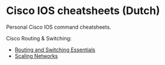 # Cisco IOS cheatsheets (Dutch)

Personal Cisco IOS command cheatsheets.

Cisco Routing & Switching:

* [Routing and Switching Essentials](./ccna-2.md)
* [Scaling Networks](./ccna-3.md)
